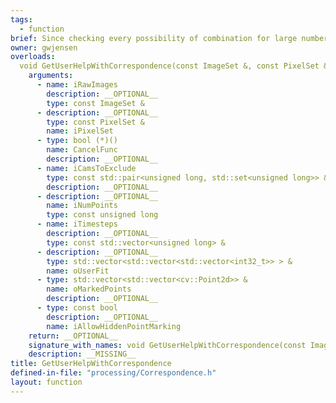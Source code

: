 ```yaml
---
tags:
  - function
brief: Since checking every possibility of combination for large numbers of cameras and points is computationally irresponsible, a quick and dirty workaround is to ask the user to provide us with the inital matching points for each image. The user is presented with a timestep where all cameras can see all of the points that are to be tracked. The pixel clusters that were found by the thresholding algorithm are shown by small markers. The user is asked to double click on the first point to track for the first camera, then the image for the second camera is shown and the user clicks the corresponding point in this image to what they clicked int the previous image. This proceeds through all of the cameras and then begins again with the first camera and the next point that is to be tracked.
owner: gwjensen
overloads:
  void GetUserHelpWithCorrespondence(const ImageSet &, const PixelSet &, bool (*)(), const std::pair<unsigned long, std::set<unsigned long>> &, const unsigned long, const std::vector<unsigned long> &, std::vector<std::vector<std::vector<int32_t>> > &, std::vector<std::vector<cv::Point2d>> &, const bool):
    arguments:
      - name: iRawImages
        description: __OPTIONAL__
        type: const ImageSet &
      - description: __OPTIONAL__
        type: const PixelSet &
        name: iPixelSet
      - type: bool (*)()
        name: CancelFunc
        description: __OPTIONAL__
      - name: iCamsToExclude
        type: const std::pair<unsigned long, std::set<unsigned long>> &
        description: __OPTIONAL__
      - description: __OPTIONAL__
        name: iNumPoints
        type: const unsigned long
      - name: iTimesteps
        description: __OPTIONAL__
        type: const std::vector<unsigned long> &
      - description: __OPTIONAL__
        type: std::vector<std::vector<std::vector<int32_t>> > &
        name: oUserFit
      - type: std::vector<std::vector<cv::Point2d>> &
        name: oMarkedPoints
        description: __OPTIONAL__
      - type: const bool
        description: __OPTIONAL__
        name: iAllowHiddenPointMarking
    return: __OPTIONAL__
    signature_with_names: void GetUserHelpWithCorrespondence(const ImageSet & iRawImages, const PixelSet & iPixelSet, bool (*)() CancelFunc, const std::pair<unsigned long, std::set<unsigned long>> & iCamsToExclude, const unsigned long iNumPoints, const std::vector<unsigned long> & iTimesteps, std::vector<std::vector<std::vector<int32_t>> > & oUserFit, std::vector<std::vector<cv::Point2d>> & oMarkedPoints, const bool iAllowHiddenPointMarking)
    description: __MISSING__
title: GetUserHelpWithCorrespondence
defined-in-file: "processing/Correspondence.h"
layout: function
---
```

